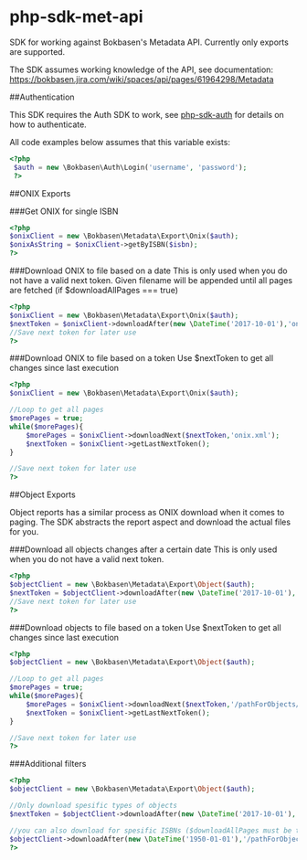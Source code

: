 # php-sdk-met-api
SDK for working against Bokbasen's Metadata API. Currently only exports are supported.

The SDK assumes working knowledge of the API, see documentation: https://bokbasen.jira.com/wiki/spaces/api/pages/61964298/Metadata


##Authentication

This SDK requires the Auth SDK to work, see [php-sdk-auth](https://github.com/Bokbasen/php-sdk-auth) for details on how to authenticate. 

All code examples below assumes that this variable exists: 

```php
<?php
 $auth = new \Bokbasen\Auth\Login('username', 'password');
 ?>
```

##ONIX Exports

###Get ONIX for single ISBN
```php
<?php
$onixClient = new \Bokbasen\Metadata\Export\Onix($auth);
$onixAsString = $onixClient->getByISBN($isbn);
?>
```

###Download ONIX to file based on a date
This is only used when you do not have a valid next token. Given filename will be appended until all pages are fetched (if $downloadAllPages === true)

```php
<?php
$onixClient = new \Bokbasen\Metadata\Export\Onix($auth);
$nextToken = $onixClient->downloadAfter(new \DateTime('2017-10-01'),'onix.xml');
//Save next token for later use
?>
```

###Download ONIX to file based on a token
Use $nextToken to get all changes since last execution

```php
<?php
$onixClient = new \Bokbasen\Metadata\Export\Onix($auth);

//Loop to get all pages
$morePages = true;
while($morePages){
	$morePages = $onixClient->downloadNext($nextToken,'onix.xml');
	$nextToken = $onixClient->getLastNextToken();
}

//Save next token for later use
?>
```

##Object Exports

Object reports has a similar process as ONIX download when it comes to paging. The SDK abstracts the report aspect and download the actual files for you.

###Download all objects changes after a certain date
This is only used when you do not have a valid next token.

```php
<?php
$objectClient = new \Bokbasen\Metadata\Export\Object($auth);
$nextToken = $objectClient->downloadAfter(new \DateTime('2017-10-01'),'/pathForObjects/');
//Save next token for later use
?>
```

###Download objects to file based on a token
Use $nextToken to get all changes since last execution

```php
<?php
$objectClient = new \Bokbasen\Metadata\Export\Object($auth);

//Loop to get all pages
$morePages = true;
while($morePages){
	$morePages = $onixClient->downloadNext($nextToken,'/pathForObjects/');
	$nextToken = $onixClient->getLastNextToken();
}

//Save next token for later use
?>
```

###Additional filters
```php
<?php
$objectClient = new \Bokbasen\Metadata\Export\Object($auth);

//Only download spesific types of objects
$nextToken = $objectClient->downloadAfter(new \DateTime('2017-10-01'),'/pathForObjects/',[\Bokbasen\Metadata\Export\Object::OBJECT_TYPE_AUDIO_SAMPLE,\Bokbasen\Metadata\Export\Object::OBJECT_COVER_IMAGE_SMALL]);

//you can also download for spesific ISBNs ($downloadAllPages must be true for this to work, and ensure to set a old date)
$objectClient->downloadAfter(new \DateTime('1950-01-01'),'/pathForObjects/',[\Bokbasen\Metadata\Export\Object::OBJECT_TYPE_AUDIO_SAMPLE,\Bokbasen\Metadata\Export\Object::OBJECT_COVER_IMAGE_SMALL],true,['9788251824491','9788215012520']);
?>
```

